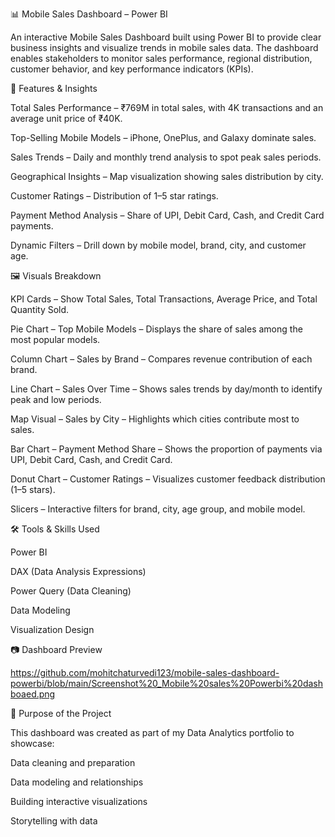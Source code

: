 📊 Mobile Sales Dashboard – Power BI

An interactive Mobile Sales Dashboard built using Power BI to provide clear business insights and visualize trends in mobile sales data.
The dashboard enables stakeholders to monitor sales performance, regional distribution, customer behavior, and key performance indicators (KPIs).

🚀 Features & Insights

Total Sales Performance – ₹769M in total sales, with 4K transactions and an average unit price of ₹40K.

Top-Selling Mobile Models – iPhone, OnePlus, and Galaxy dominate sales.

Sales Trends – Daily and monthly trend analysis to spot peak sales periods.

Geographical Insights – Map visualization showing sales distribution by city.

Customer Ratings – Distribution of 1–5 star ratings.

Payment Method Analysis – Share of UPI, Debit Card, Cash, and Credit Card payments.

Dynamic Filters – Drill down by mobile model, brand, city, and customer age.

🖼 Visuals Breakdown

KPI Cards – Show Total Sales, Total Transactions, Average Price, and Total Quantity Sold.

Pie Chart – Top Mobile Models – Displays the share of sales among the most popular models.

Column Chart – Sales by Brand – Compares revenue contribution of each brand.

Line Chart – Sales Over Time – Shows sales trends by day/month to identify peak and low periods.

Map Visual – Sales by City – Highlights which cities contribute most to sales.

Bar Chart – Payment Method Share – Shows the proportion of payments via UPI, Debit Card, Cash, and Credit Card.

Donut Chart – Customer Ratings – Visualizes customer feedback distribution (1–5 stars).

Slicers – Interactive filters for brand, city, age group, and mobile model.

🛠 Tools & Skills Used

Power BI

DAX (Data Analysis Expressions)

Power Query (Data Cleaning)

Data Modeling

Visualization Design

📷 Dashboard Preview

https://github.com/mohitchaturvedi123/mobile-sales-dashboard-powerbi/blob/main/Screenshot%20_Mobile%20sales%20Powerbi%20dashboaed.png

📌 Purpose of the Project

This dashboard was created as part of my Data Analytics portfolio to showcase:

Data cleaning and preparation

Data modeling and relationships

Building interactive visualizations

Storytelling with data

